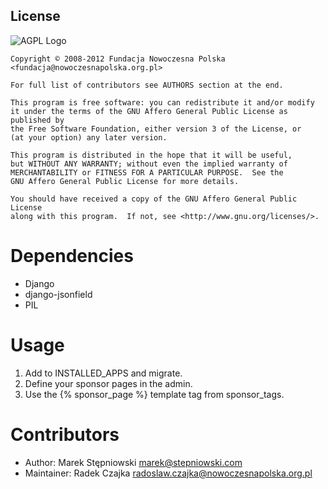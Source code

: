 License
-------

  ![AGPL Logo](http://www.gnu.org/graphics/agplv3-155x51.png)
    
    Copyright © 2008-2012 Fundacja Nowoczesna Polska <fundacja@nowoczesnapolska.org.pl>
    
    For full list of contributors see AUTHORS section at the end. 

    This program is free software: you can redistribute it and/or modify
    it under the terms of the GNU Affero General Public License as published by
    the Free Software Foundation, either version 3 of the License, or
    (at your option) any later version.

    This program is distributed in the hope that it will be useful,
    but WITHOUT ANY WARRANTY; without even the implied warranty of
    MERCHANTABILITY or FITNESS FOR A PARTICULAR PURPOSE.  See the
    GNU Affero General Public License for more details.

    You should have received a copy of the GNU Affero General Public License
    along with this program.  If not, see <http://www.gnu.org/licenses/>.
    

Dependencies
============

 * Django
 * django-jsonfield
 * PIL


Usage
=====

1. Add to INSTALLED_APPS and migrate.
2. Define your sponsor pages in the admin.
3. Use the {% sponsor_page %} template tag from sponsor_tags.
   

Contributors
============
 
* Author: Marek Stępniowski  <marek@stepniowski.com>
* Maintainer: Radek Czajka <radoslaw.czajka@nowoczesnapolska.org.pl>

